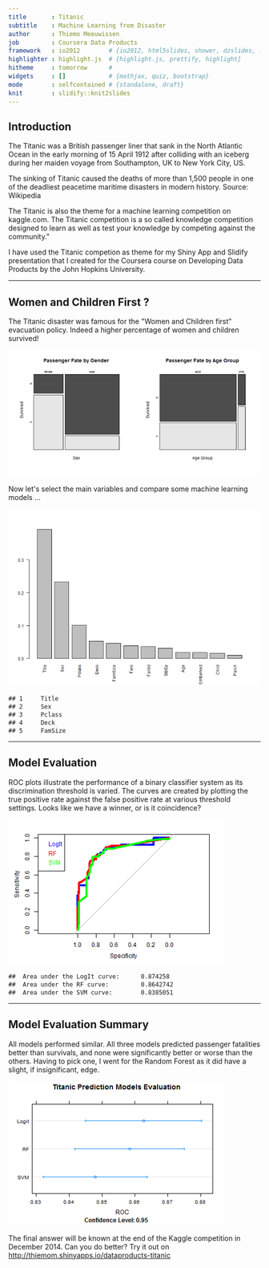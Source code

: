 ```yaml
---
title       : Titanic
subtitle    : Machine Learning from Disaster
author      : Thiemo Meeuwissen
job         : Coursera Data Products
framework   : io2012        # {io2012, html5slides, shower, dzslides, ...}
highlighter : highlight.js  # {highlight.js, prettify, highlight}
hitheme     : tomorrow      # 
widgets     : []            # {mathjax, quiz, bootstrap}
mode        : selfcontained # {standalone, draft}
knit        : slidify::knit2slides
---
```


## Introduction

The Titanic was a British passenger liner that sank in the North Atlantic Ocean in the early morning of 15 April 1912 
after colliding with an iceberg during her maiden voyage from Southampton, UK to New York City, US. 

The sinking of Titanic caused the deaths of more than 1,500 people in one of the deadliest peacetime maritime disasters 
in modern history. Source: Wikipedia

The Titanic is also the theme for a machine learning competition on kaggle.com. The Titanic competition is a so called knowledge competition designed to learn as well as test your knowledge by competing against the community."
    
I have used the Titanic competion as theme for my Shiny App and Slidify presentation that I created for the Coursera course on Developing Data Products by the John Hopkins University.




---

## Women and Children First ?
The Titanic disaster was famous for the "Women and Children first" evacuation policy. 
Indeed a higher percentage of women and children survived!


![plot of chunk unnamed-chunk-3](assets/fig/unnamed-chunk-3-1.png) 

Now let's select the main variables and compare some machine learning models ...

![plot of chunk unnamed-chunk-4](assets/fig/unnamed-chunk-4-1.png) 



```
## 1 	 Title 
## 2 	 Sex 
## 3 	 Pclass 
## 4 	 Deck 
## 5 	 FamSize
```





---

## Model Evaluation

ROC plots illustrate the performance of a binary classifier system as its discrimination threshold is varied. The curves are created by plotting the true positive rate against the false positive rate at various threshold settings.
Looks like we have a winner, or is it coincidence?

![plot of chunk unnamed-chunk-7](assets/fig/unnamed-chunk-7-1.png) 


```
##  Area under the LogIt curve: 	 0.874258 
##  Area under the RF curve: 		 0.8642742 
##  Area under the SVM curve: 		 0.8385051
```


---

## Model Evaluation Summary

All models performed similar. All three models predicted passenger fatalities better than survivals, and none were significantly better or worse than the others. Having to pick one, I went for the Random Forest as it did have a slight, if insignificant, edge.

![plot of chunk unnamed-chunk-9](assets/fig/unnamed-chunk-9-1.png) 

The final answer will be known at the end of the Kaggle competition in December 2014. Can you do better? 
Try it out on http://thiemom.shinyapps.io/dataproducts-titanic




